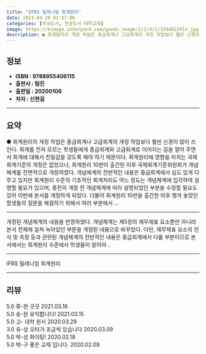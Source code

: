 ```yaml
---
title: "IFRS 밀레니엄 회계원리"
date: 2021-04-26 01:57:06
categories: [국내도서, 전공도서-대학교재]
image: https://bimage.interpark.com/goods_image/2/2/4/1/324402241s.jpg
description: ● 회계원리의 개정 작업은 중급회계나 고급회계의 개정 작업보다 훨씬 신경이 많이 쓰인다. 회계를 전혀 모르는 학생들에게 중급회계와 고급회계로 이어지는 길을 열어 주면서 회계에 대해서 친밀감을 갖도록 해야 하기 때문이다. 회계원리에 영향을 미치는 국제회계기준의 개정은 없었으나, 회계원리
---
```


## **정보**

- **ISBN : 9788955406115**
- **출판사 : 탐진**
- **출판일 : 20200106**
- **저자 : 신현걸**

------



## **요약**

●  회계원리의 개정 작업은 중급회계나 고급회계의 개정 작업보다 훨씬 신경이 많이 쓰인다. 회계를 전혀 모르는 학생들에게 중급회계와 고급회계로 이어지는 길을 열어 주면서 회계에 대해서 친밀감을 갖도록 해야 하기 때문이다. 회계원리에 영향을 미치는 국제회계기준의 개정은 없었으나, 회계원리 10판이 출간된 이후 국제회계기준위원회가 개념체계를 전면적으로 개정하였다. 개념체계의 전반적인 내용은 중급회계에서 심도 있게 다루고 있지만 회계원리 수준의 기초적인 회계처리도 어느 정도는 개념체계에 입각하여 설명할 필요가 있으며, 종전의 개정 전 개념체계에 따라 설명되었던 부분을 수정할 필요도 있어 이번에 본서를 개정하게 되었다. 더불어 회계원리 10판을 출간한 이후 챙겨 놓았던 할생들의 질문을 해결하기 위해서 여러 부분에서 ...

------

개정된 개념체계의 내용을 반영하였다. 개념체계는 제5장의 재무제표 요소뿐만 아니라 본서 전체에 걸쳐 녹아있던 부문을 개정된 내용으로 바꾸었다. 다만, 재무제표 요소의 인식 및 측정 등과 관련된 개념체계의 전반적인 내용은 중급회계에서 다룰 부분이므로 본서에서는 회계원리 수준에서 학생들이 알아야... 

------


IFRS 밀레니엄 회계원리 

------


## **리뷰** 

5.0 류-현 굿굿  2021.03.16 <br/>5.0 송-원 유익합니다! 2021.03.15 <br/>5.0 고- 대학 원서 2020.03.29 <br/>3.0 유-상 오타가 조금씩 있습니다
 2020.03.09 <br/>5.0 박-성 화이팅! 2020.02.18 <br/>5.0 박-구 좋은 교재 입니다. 2020.02.09 <br/>